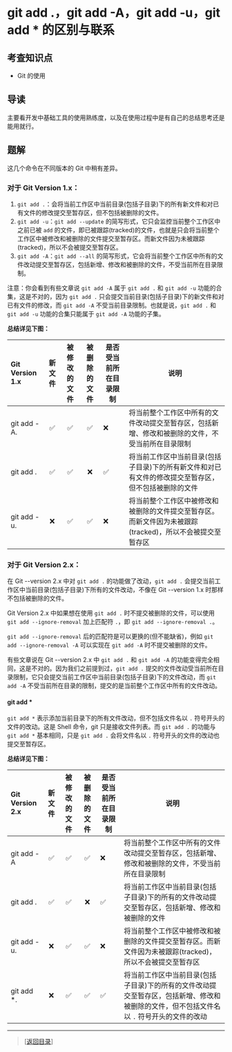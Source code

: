 # git add .，git add -A，git add -u，git add * 的区别与联系

## 考查知识点

- Git 的使用

## 导读

主要看开发中基础工具的使用熟练度，以及在使用过程中是有自己的总结思考还是能用就行。

## 题解

这几个命令在不同版本的 Git 中稍有差异。

### 对于 Git Version 1.x：

1. `git add .`：会将当前工作区中当前目录(包括子目录)下的所有新文件和对已有文件的修改提交至暂存区，但不包括被删除的文件。
2. `git add -u`：`git add --update` 的简写形式，它只会监控当前整个工作区中之前已被 `add` 的文件，即已被跟踪(tracked)的文件，也就是只会将当前整个工作区中被修改和被删除的文件提交至暂存区。而新文件因为未被跟踪(tracked)，所以不会被提交至暂存区。
3. `git add -A`：`git add --all` 的简写形式，它会将当前整个工作区中所有的文件改动提交至暂存区，包括新增、修改和被删除的文件，不受当前所在目录限制。

注意：你会看到有些文章说 `git add -A` 属于 `git add .` 和 `git add -u` 功能的合集，这是不对的，因为 `git add .` 只会提交当前目录(包括子目录)下的新文件和对已有文件的修改，而 `git add -A` 不受当前目录限制。也就是说，`git add .` 和 `git add -u` 功能的合集只能属于 `git add -A` 功能的子集。

**总结详见下图：**

| Git Version 1.x | 新文件 | 被修改的文件 | 被删除的文件 | 是否受当前所在目录限制 | 说明 |
|:----------------|:-----:|:----------:|:----------:|--------------------|-----|
| git add -A.     | ✅    | ✅          | ✅         | ❌ | 将当前整个工作区中所有的文件改动提交至暂存区，包括新增、修改和被删除的文件，不受当前所在目录限制 |
| git add .       | ✅    | ✅          | ❌         | ✅ | 将当前工作区中当前目录(包括子目录)下的所有新文件和对已有文件的修改提交至暂存区，但不包括被删除的文件 |
| git add -u.     | ❌    | ✅          | ✅         | ❌ | 将当前整个工作区中被修改和被删除的文件提交至暂存区。而新文件因为未被跟踪(tracked)，所以不会被提交至暂存区 |

### 对于 Git Version 2.x：

在 Git --version 2.x 中对 `git add .` 的功能做了改动，`git add .` 会提交当前工作区中当前目录(包括子目录)下所有的文件改动，不像在 Git --version 1.x 时那样不包括被删除的文件。

Git Version 2.x 中如果想在使用 `git add .` 时不提交被删除的文件，可以使用 `git add --ignore-removal` 加上匹配符 `.`，即 `git add --ignore-removal .`。

`git add --ignore-removal` 后的匹配符是可以更换的(但不能缺省)，例如 `git add --ignore-removal -A` 可以实现在 `git add -A` 时不提交被删除的文件。

有些文章说在 Git --version 2.x 中 `git add .` 和 `git add -A` 的功能变得完全相同，这是不对的。因为我们之前提到过，`git add .` 提交的文件改动受当前所在目录限制，它只会提交当前工作区中当前目录(包括子目录)下的文件改动，而 `git add -A` 不受当前所在目录的限制，提交的是当前整个工作区中所有的文件改动。

#### git add *

`git add *` 表示添加当前目录下的所有文件改动，但不包括文件名以 `.` 符号开头的文件的改动。这是 Shell 命令，git 只是接收文件列表。而 `git add .` 的功能与 `git add *` 基本相同，只是 `git add .` 会将文件名以 `.` 符号开头的文件的改动也提交至暂存区。

**总结详见下图：**

| Git Version 2.x | 新文件 | 被修改的文件 | 被删除的文件 | 是否受当前所在目录限制 | 说明 |
|:----------------|:-----:|:----------:|:----------:|--------------------|-----|
| git add -A      | ✅    | ✅          | ✅         | ❌ | 将当前整个工作区中所有的文件改动提交至暂存区，包括新增、修改和被删除的文件，不受当前所在目录限制 |
| git add .       | ✅    | ✅          | ❌         | ✅ | 将当前工作区中当前目录(包括子目录)下的所有的文件改动提交至暂存区，包括新增、修改和被删除的文件 |
| git add -u.     | ❌    | ✅          | ✅         | ❌ | 将当前整个工作区中被修改和被删除的文件提交至暂存区。而新文件因为未被跟踪(tracked)，所以不会被提交至暂存区 |
| git add *.      | ❌    | ✅          | ✅         | ✅ | 将当前工作区中当前目录(包括子目录)下的所有的文件改动提交至暂存区，包括新增、修改和被删除的文件，但不包括文件名以 `.` 符号开头的文件的改动 |

---

> [[返回目录](./index.md)]
